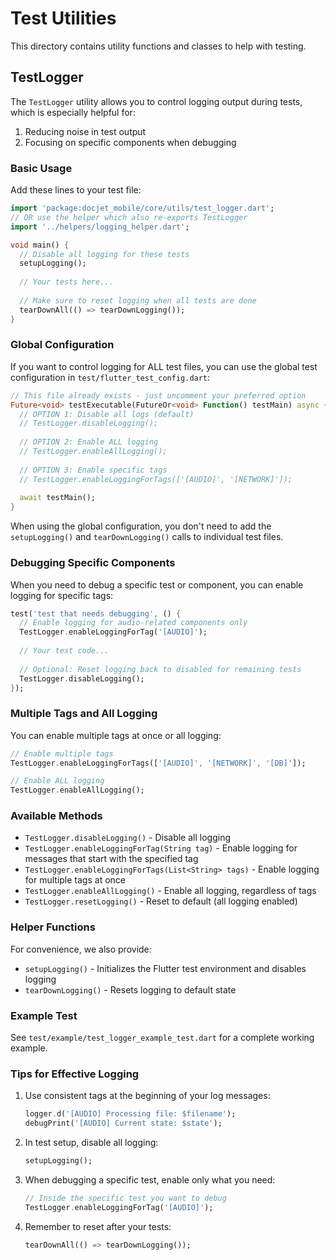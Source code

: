 # Test Utilities

This directory contains utility functions and classes to help with testing.

## TestLogger

The `TestLogger` utility allows you to control logging output during tests, which is especially helpful for:

1. Reducing noise in test output
2. Focusing on specific components when debugging

### Basic Usage

Add these lines to your test file:

```dart
import 'package:docjet_mobile/core/utils/test_logger.dart';
// OR use the helper which also re-exports TestLogger
import '../helpers/logging_helper.dart';

void main() {
  // Disable all logging for these tests
  setupLogging();
  
  // Your tests here...
  
  // Make sure to reset logging when all tests are done
  tearDownAll(() => tearDownLogging());
}
```

### Global Configuration

If you want to control logging for ALL test files, you can use the global test configuration in `test/flutter_test_config.dart`:

```dart
// This file already exists - just uncomment your preferred option
Future<void> testExecutable(FutureOr<void> Function() testMain) async {
  // OPTION 1: Disable all logs (default)
  // TestLogger.disableLogging();
  
  // OPTION 2: Enable ALL logging
  // TestLogger.enableAllLogging();
  
  // OPTION 3: Enable specific tags
  // TestLogger.enableLoggingForTags(['[AUDIO]', '[NETWORK]']);
  
  await testMain();
}
```

When using the global configuration, you don't need to add the `setupLogging()` and `tearDownLogging()` calls to individual test files.

### Debugging Specific Components

When you need to debug a specific test or component, you can enable logging for specific tags:

```dart
test('test that needs debugging', () {
  // Enable logging for audio-related components only
  TestLogger.enableLoggingForTag('[AUDIO]');
  
  // Your test code...
  
  // Optional: Reset logging back to disabled for remaining tests
  TestLogger.disableLogging();
});
```

### Multiple Tags and All Logging

You can enable multiple tags at once or all logging:

```dart
// Enable multiple tags
TestLogger.enableLoggingForTags(['[AUDIO]', '[NETWORK]', '[DB]']);

// Enable ALL logging
TestLogger.enableAllLogging();
```

### Available Methods

- `TestLogger.disableLogging()` - Disable all logging
- `TestLogger.enableLoggingForTag(String tag)` - Enable logging for messages that start with the specified tag
- `TestLogger.enableLoggingForTags(List<String> tags)` - Enable logging for multiple tags at once
- `TestLogger.enableAllLogging()` - Enable all logging, regardless of tags
- `TestLogger.resetLogging()` - Reset to default (all logging enabled)

### Helper Functions

For convenience, we also provide:

- `setupLogging()` - Initializes the Flutter test environment and disables logging
- `tearDownLogging()` - Resets logging to default state

### Example Test

See `test/example/test_logger_example_test.dart` for a complete working example.

### Tips for Effective Logging

1. Use consistent tags at the beginning of your log messages:
   ```dart
   logger.d('[AUDIO] Processing file: $filename');
   debugPrint('[AUDIO] Current state: $state');
   ```

2. In test setup, disable all logging:
   ```dart
   setupLogging();
   ```

3. When debugging a specific test, enable only what you need:
   ```dart
   // Inside the specific test you want to debug
   TestLogger.enableLoggingForTag('[AUDIO]');
   ```

4. Remember to reset after your tests:
   ```dart
   tearDownAll(() => tearDownLogging());
   ``` 
